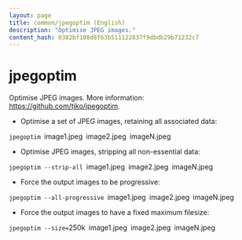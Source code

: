 ```yaml
---
layout: page
title: common/jpegoptim (English)
description: "Optimise JPEG images."
content_hash: 0382bf108d8f63b511122837f9dbdb29b71232c7
---
```

# jpegoptim

Optimise JPEG images.
More information: <https://github.com/tjko/jpegoptim>.

- Optimise a set of JPEG images, retaining all associated data:

`jpegoptim `<span class="tldr-var badge badge-pill bg-dark-lm bg-white-dm text-white-lm text-dark-dm font-weight-bold">image1.jpeg</span>` `<span class="tldr-var badge badge-pill bg-dark-lm bg-white-dm text-white-lm text-dark-dm font-weight-bold">image2.jpeg</span>` `<span class="tldr-var badge badge-pill bg-dark-lm bg-white-dm text-white-lm text-dark-dm font-weight-bold">imageN.jpeg</span>

- Optimise JPEG images, stripping all non-essential data:

`jpegoptim --strip-all `<span class="tldr-var badge badge-pill bg-dark-lm bg-white-dm text-white-lm text-dark-dm font-weight-bold">image1.jpeg</span>` `<span class="tldr-var badge badge-pill bg-dark-lm bg-white-dm text-white-lm text-dark-dm font-weight-bold">image2.jpeg</span>` `<span class="tldr-var badge badge-pill bg-dark-lm bg-white-dm text-white-lm text-dark-dm font-weight-bold">imageN.jpeg</span>

- Force the output images to be progressive:

`jpegoptim --all-progressive `<span class="tldr-var badge badge-pill bg-dark-lm bg-white-dm text-white-lm text-dark-dm font-weight-bold">image1.jpeg</span>` `<span class="tldr-var badge badge-pill bg-dark-lm bg-white-dm text-white-lm text-dark-dm font-weight-bold">image2.jpeg</span>` `<span class="tldr-var badge badge-pill bg-dark-lm bg-white-dm text-white-lm text-dark-dm font-weight-bold">imageN.jpeg</span>

- Force the output images to have a fixed maximum filesize:

`jpegoptim --size=`<span class="tldr-var badge badge-pill bg-dark-lm bg-white-dm text-white-lm text-dark-dm font-weight-bold">250k</span>` `<span class="tldr-var badge badge-pill bg-dark-lm bg-white-dm text-white-lm text-dark-dm font-weight-bold">image1.jpeg</span>` `<span class="tldr-var badge badge-pill bg-dark-lm bg-white-dm text-white-lm text-dark-dm font-weight-bold">image2.jpeg</span>` `<span class="tldr-var badge badge-pill bg-dark-lm bg-white-dm text-white-lm text-dark-dm font-weight-bold">imageN.jpeg</span>
